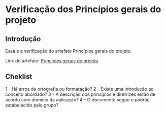 # Verificação dos Princípios gerais do projeto
## Introdução
  Essa é a verificação do artefato Princípios gerais do projeto.
  
  Link do artefato: [Princípios gerais do projeto](https://github.com/Interacao-Humano-Computador/2022.1-CIEE/blob/main/docs/analise_requisitos/Principios_projeto.md)
  
## Cheklist 
   1 - Há erros de ortografia ou formatação?
   2 - Existe uma introdução ao conceito abordado?
   3 - A descrição dos princípios e diretrizes estão de acordo com domínio da aplicação?
   4 - O documento segue o padrão estabelecido pelo grupo?


